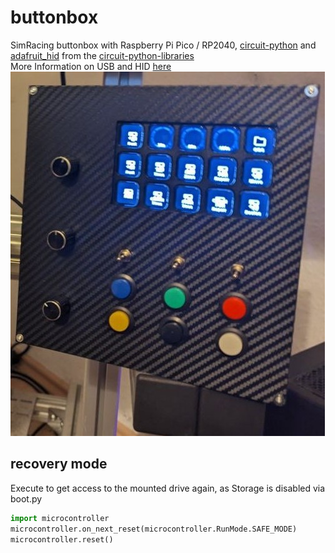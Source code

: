 # buttonbox
SimRacing buttonbox with Raspberry Pi Pico / RP2040, [circuit-python](https://circuitpython.org/board/raspberry_pi_pico) and [adafruit_hid](https://docs.circuitpython.org/en/latest/shared-bindings/usb_hid/index.html) from the [circuit-python-libraries](https://circuitpython.org/libraries) <br>
More Information on USB and HID [here](https://www.usb.org/sites/default/files/hid1_12.pdf) <br>
![buttonbox](https://raw.githubusercontent.com/hmiefert/buttonbox/6171ab1391504d43c9cc06a5e86e17c3a5892e63/img/buttonbox.jpg?raw=true)


## recovery mode
Execute to get access to the mounted drive again, as Storage is disabled via boot.py
```python
import microcontroller
microcontroller.on_next_reset(microcontroller.RunMode.SAFE_MODE)
microcontroller.reset()
```
